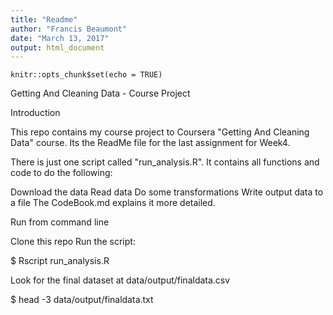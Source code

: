 ```yaml
---
title: "Readme"
author: "Francis Beaumont"
date: "March 13, 2017"
output: html_document
---
```


```{r setup, include=FALSE}
knitr::opts_chunk$set(echo = TRUE)
```

Getting And Cleaning Data - Course Project

Introduction

This repo contains my course project to Coursera "Getting And Cleaning Data" course.  Its the ReadMe file for the last assignment for Week4.

There is just one script called "run_analysis.R". It contains all functions and code to do the following:

Download the data
Read data
Do some transformations
Write output data to a file
The CodeBook.md explains it more detailed.

Run from command line

Clone this repo
Run the script:

$ Rscript run_analysis.R

Look for the final dataset at data/output/finaldata.csv

$ head -3 data/output/finaldata.txt